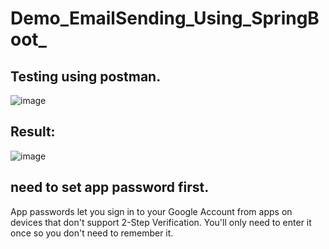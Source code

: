 # Demo_EmailSending_Using_SpringBoot_

## Testing using postman.
![image](https://user-images.githubusercontent.com/38380356/198884946-940b1e31-3085-4fb5-b390-4cd49cd0bc2d.png)

## Result:
![image](https://user-images.githubusercontent.com/38380356/198885066-af2e9857-bd66-4601-a246-935c340fb76f.png)


## need to set app password first. 
App passwords let you sign in to your Google Account from apps on devices that don't support 2-Step Verification. You'll only need to enter it once so you don't need to remember it.

